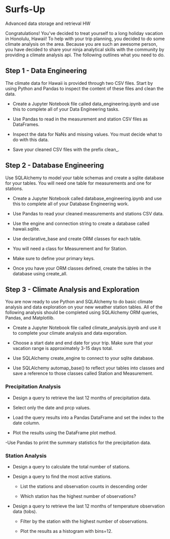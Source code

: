 # Surfs-Up
Advanced data storage and retrieval HW

Congratulations! You've decided to treat yourself to a long holiday vacation in Honolulu, Hawaii! To help with your trip planning, you decided to do some climate analysis on the area. Because you are such an awesome person, you have decided to share your ninja analytical skills with the community by providing a climate analysis api. The following outlines what you need to do.

## Step 1 - Data Engineering
The climate data for Hawaii is provided through two CSV files. Start by using Python and Pandas to inspect the content of these files and clean the data.
- Create a Jupyter Notebook file called data_engineering.ipynb and use this to complete all of your Data Engineering tasks.

- Use Pandas to read in the measurement and station CSV files as DataFrames.

- Inspect the data for NaNs and missing values. You must decide what to do with this data.

- Save your cleaned CSV files with the prefix clean_.

## Step 2 - Database Engineering
Use SQLAlchemy to model your table schemas and create a sqlite database for your tables. You will need one table for measurements and one for stations.

- Create a Jupyter Notebook called database_engineering.ipynb and use this to complete all of your Database Engineering work.

- Use Pandas to read your cleaned measurements and stations CSV data.

- Use the engine and connection string to create a database called hawaii.sqlite.

- Use declarative_base and create ORM classes for each table.

-   You will need a class for Measurement and for Station.

-   Make sure to define your primary keys.

- Once you have your ORM classes defined, create the tables in the database using create_all.

## Step 3 - Climate Analysis and Exploration
You are now ready to use Python and SQLAlchemy to do basic climate analysis and data exploration on your new weather station tables. All of the following analysis should be completed using SQLAlchemy ORM queries, Pandas, and Matplotlib.

- Create a Jupyter Notebook file called climate_analysis.ipynb and use it to complete your climate analysis and data exporation.

- Choose a start date and end date for your trip. Make sure that your vacation range is approximately 3-15 days total.

- Use SQLAlchemy create_engine to connect to your sqlite database.

- Use SQLAlchemy automap_base() to reflect your tables into classes and save a reference to those classes called Station and Measurement.

### Precipitation Analysis
- Design a query to retrieve the last 12 months of precipitation data.

- Select only the date and prcp values.

- Load the query results into a Pandas DataFrame and set the index to the date column.

- Plot the results using the DataFrame plot method.

-Use Pandas to print the summary statistics for the precipitation data.

### Station Analysis
- Design a query to calculate the total number of stations.

- Design a query to find the most active stations.

     - List the stations and observation counts in descending order

     - Which station has the highest number of observations?

- Design a query to retrieve the last 12 months of temperature observation data (tobs).

     - Filter by the station with the highest number of observations.

     - Plot the results as a histogram with bins=12.
